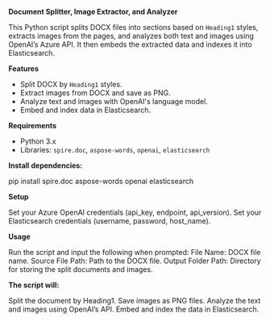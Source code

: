 **Document Splitter, Image Extractor, and Analyzer**

This Python script splits DOCX files into sections based on `Heading1` styles, extracts images from the pages, and analyzes both text and images using OpenAI’s Azure API. It then embeds the extracted data and indexes it into Elasticsearch.

**Features**

- Split DOCX by `Heading1` styles.
- Extract images from DOCX and save as PNG.
- Analyze text and images with OpenAI's language model.
- Embed and index data in Elasticsearch.

**Requirements**

- Python 3.x
- Libraries: `spire.doc`, `aspose-words`, `openai`, `elasticsearch`

**Install dependencies:**

pip install spire.doc aspose-words openai elasticsearch


**Setup**

Set your Azure OpenAI credentials (api_key, endpoint, api_version).
Set your Elasticsearch credentials (username, password, host_name).


**Usage**

Run the script and input the following when prompted:
File Name: DOCX file name.
Source File Path: Path to the DOCX file.
Output Folder Path: Directory for storing the split documents and images.


**The script will:**

Split the document by Heading1.
Save images as PNG files.
Analyze the text and images using OpenAI’s API.
Embed and index the data in Elasticsearch.
